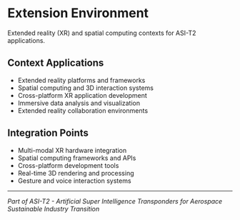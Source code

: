 # Extension Environment

Extended reality (XR) and spatial computing contexts for ASI-T2 applications.

## Context Applications

- Extended reality platforms and frameworks
- Spatial computing and 3D interaction systems
- Cross-platform XR application development
- Immersive data analysis and visualization
- Extended reality collaboration environments

## Integration Points

- Multi-modal XR hardware integration
- Spatial computing frameworks and APIs
- Cross-platform development tools
- Real-time 3D rendering and processing
- Gesture and voice interaction systems

---

*Part of ASI-T2 - Artificial Super Intelligence Transponders for Aerospace Sustainable Industry Transition*
